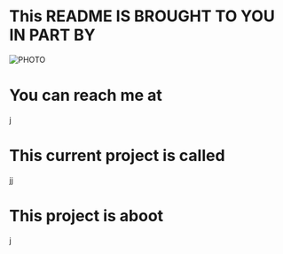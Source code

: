 
  # This README IS BROUGHT TO YOU IN PART BY
  ![PHOTO](https://i.imgur.com/jMIdy9q.jpg)
  # You can reach me at
  j
  # This current project is called
  jj
  # This project is aboot 
  j
